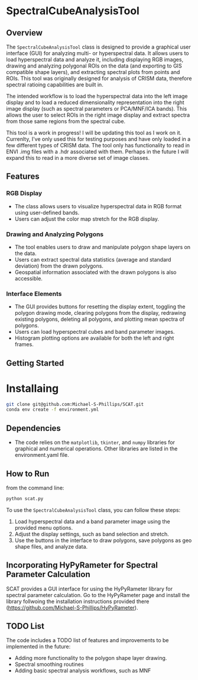 # SpectralCubeAnalysisTool

## Overview

The `SpectralCubeAnalysisTool` class is designed to provide a graphical user interface (GUI) for analyzing multi- or hyperspectral data. It allows users to load hyperspectral data and analyze it, including displaying RGB images, drawing and analyzing polygonal ROIs on the data (and exporting to GIS compatible shape layers), and extracting spectral plots from points and ROIs. This tool was originally designed for analysis of CRISM data, therefore spectral ratioing capabilities are built in. 

The intended workflow is to load the hyperspectral data into the left image display and to load a reduced dimensionality representation into the right image display (such as spectral parameters or PCA/MNF/ICA bands). This allows the user to select ROIs in the right image display and extract spectra from those same regions from the spectral cube.

This tool is a work in progress! I will be updating this tool as I work on it. Currenlty, I've only used this for testing purposes and have only loaded in a few different types of CRISM data. The tool only has functionality to read in ENVI .img files with a .hdr associated with them. Perhaps in the future I will expand this to read in a more diverse set of image classes.

## Features

### RGB Display

- The class allows users to visualize hyperspectral data in RGB format using user-defined bands.
- Users can adjust the color map stretch for the RGB display.

### Drawing and Analyzing Polygons

- The tool enables users to draw and manipulate polygon shape layers on the data.
- Users can extract spectral data statistics (average and standard deviation) from the drawn polygons.
- Geospatial information associated with the drawn polygons is also accessible.

### Interface Elements

- The GUI provides buttons for resetting the display extent, toggling the polygon drawing mode, clearing polygons from the display, redrawing existing polygons, deleting all polygons, and plotting mean spectra of polygons.
- Users can load hyperspectral cubes and band parameter images.
- Histogram plotting options are available for both the left and right frames.

## Getting Started

# Installaing
```bash
git clone git@github.com:Michael-S-Phillips/SCAT.git
conda env create -f environment.yml
```
## Dependencies

- The code relies on the `matplotlib`, `tkinter`, and `numpy` libraries for graphical and numerical operations. Other libraries are listed in the environment.yaml file.

## How to Run

from the command line:
```bash
python scat.py
```
To use the `SpectralCubeAnalysisTool` class, you can follow these steps:

1. Load hyperspectral data and a band parameter image using the provided menu options.
2. Adjust the display settings, such as band selection and stretch.
3. Use the buttons in the interface to draw polygons, save polygons as geo shape files, and analyze data.

## Incorporating HyPyRameter for Spectral Parameter Calculation

SCAT provides a GUI interface for using the HyPyRameter library for spectral parameter calculation. Go to the HyPyRameter page and install the library follwoing the installation instructions provided there (https://github.com/Michael-S-Phillips/HyPyRameter). 


## TODO List

The code includes a TODO list of features and improvements to be implemented in the future:

- Adding more functionality to the polygon shape layer drawing.
- Spectral smoothing routines
- Adding basic spectral analysis workflows, such as MNF